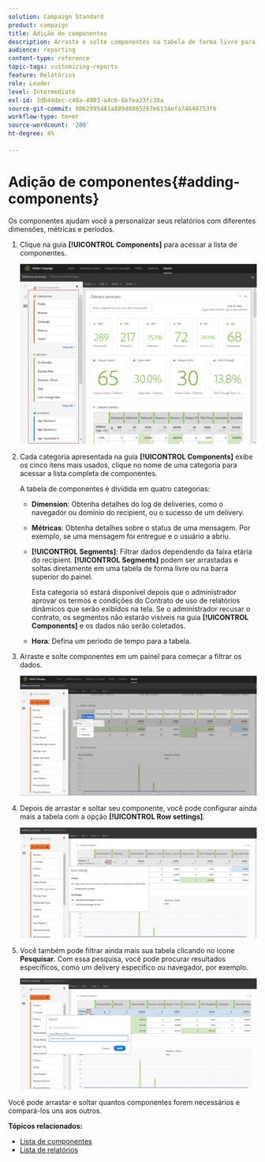 ```yaml
---
solution: Campaign Standard
product: campaign
title: Adição de componentes
description: Arraste e solte componentes na tabela de forma livre para começar a filtrar os dados e criar o relatório.
audience: reporting
content-type: reference
topic-tags: customizing-reports
feature: Relatórios
role: Leader
level: Intermediate
exl-id: 3db44dec-c48a-4903-a4c6-6bfea33fc38a
source-git-commit: 8062995481a889d8865267e6134efa74648753f6
workflow-type: tm+mt
source-wordcount: '280'
ht-degree: 4%

---
```


# Adição de componentes{#adding-components}

Os componentes ajudam você a personalizar seus relatórios com diferentes dimensões, métricas e períodos.

1. Clique na guia **[!UICONTROL Components]** para acessar a lista de componentes.

   ![](assets/dynamic_report_components.png)

1. Cada categoria apresentada na guia **[!UICONTROL Components]** exibe os cinco itens mais usados, clique no nome de uma categoria para acessar a lista completa de componentes.

   A tabela de componentes é dividida em quatro categorias:

   * **Dimension**: Obtenha detalhes do log de deliveries, como o navegador ou domínio do recipient, ou o sucesso de um delivery.
   * **Métricas**: Obtenha detalhes sobre o status de uma mensagem. Por exemplo, se uma mensagem foi entregue e o usuário a abriu.
   * **[!UICONTROL Segments]**: Filtrar dados dependendo da faixa etária do recipient. **[!UICONTROL Segments]** podem ser arrastadas e soltas diretamente em uma tabela de forma livre ou na barra superior do painel.

      Esta categoria só estará disponível depois que o administrador aprovar os termos e condições do Contrato de uso de relatórios dinâmicos que serão exibidos na tela. Se o administrador recusar o contrato, os segmentos não estarão visíveis na guia **[!UICONTROL Components]** e os dados não serão coletados.

   * **Hora**: Defina um período de tempo para a tabela.

1. Arraste e solte componentes em um painel para começar a filtrar os dados.

   ![](assets/dynamic_report_components_2.png)

1. Depois de arrastar e soltar seu componente, você pode configurar ainda mais a tabela com a opção **[!UICONTROL Row settings]**.

   ![](assets/dynamic_report_components_3.png)

1. Você também pode filtrar ainda mais sua tabela clicando no ícone **Pesquisar**. Com essa pesquisa, você pode procurar resultados específicos, como um delivery específico ou navegador, por exemplo.

   ![](assets/dynamic_report_components_4.png)

Você pode arrastar e soltar quantos componentes forem necessários e compará-los uns aos outros.

**Tópicos relacionados:**

* [Lista de componentes](../../reporting/using/list-of-components-.md)
* [Lista de relatórios](../../reporting/using/defining-the-report-period.md)
